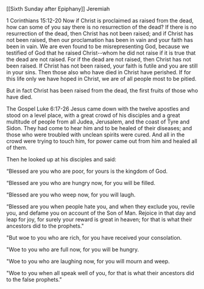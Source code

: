 [[Sixth Sunday after Epiphany]] Jeremiah

1 Corinthians 15:12-20
Now if Christ is proclaimed as raised from the dead, how can some of you say there is no resurrection of the dead? If there is no resurrection of the dead, then Christ has not been raised; and if Christ has not been raised, then our proclamation has been in vain and your faith has been in vain. We are even found to be misrepresenting God, because we testified of God that he raised Christ--whom he did not raise if it is true that the dead are not raised. For if the dead are not raised, then Christ has not been raised. If Christ has not been raised, your faith is futile and you are still in your sins. Then those also who have died in Christ have perished. If for this life only we have hoped in Christ, we are of all people most to be pitied.

But in fact Christ has been raised from the dead, the first fruits of those who have died.

The Gospel
Luke 6:17-26
Jesus came down with the twelve apostles and stood on a level place, with a great crowd of his disciples and a great multitude of people from all Judea, Jerusalem, and the coast of Tyre and Sidon. They had come to hear him and to be healed of their diseases; and those who were troubled with unclean spirits were cured. And all in the crowd were trying to touch him, for power came out from him and healed all of them.

Then he looked up at his disciples and said:

“Blessed are you who are poor,
for yours is the kingdom of God.

“Blessed are you who are hungry now,
for you will be filled.

“Blessed are you who weep now,
for you will laugh.

“Blessed are you when people hate you, and when they exclude you, revile you, and defame you on account of the Son of Man. Rejoice in that day and leap for joy, for surely your reward is great in heaven; for that is what their ancestors did to the prophets."

"But woe to you who are rich,
for you have received your consolation.

"Woe to you who are full now,
for you will be hungry.

"Woe to you who are laughing now,
for you will mourn and weep.

"Woe to you when all speak well of you, for that is what their ancestors did to the false prophets."

